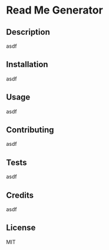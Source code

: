 # Read Me Generator

## Description

asdf

## Installation

asdf

## Usage

asdf

## Contributing

asdf

## Tests

asdf

## Credits

asdf

## License

MIT